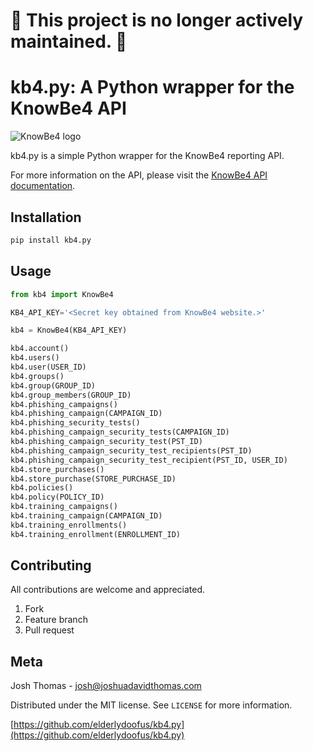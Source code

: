 # 🚨 This project is no longer actively maintained. 🚨

# kb4.py: A Python wrapper for the KnowBe4 API

![KnowBe4 logo](knowbe4.jpg)

kb4.py is a simple Python wrapper for the KnowBe4 reporting API.

For more information on the API, please visit the [KnowBe4 API documentation](https://developer.knowbe4.com/).

## Installation

```bash
pip install kb4.py
```

## Usage

```python
from kb4 import KnowBe4

KB4_API_KEY='<Secret key obtained from KnowBe4 website.>'

kb4 = KnowBe4(KB4_API_KEY)

kb4.account()
kb4.users()
kb4.user(USER_ID)
kb4.groups()
kb4.group(GROUP_ID)
kb4.group_members(GROUP_ID)
kb4.phishing_campaigns()
kb4.phishing_campaign(CAMPAIGN_ID)
kb4.phishing_security_tests()
kb4.phishing_campaign_security_tests(CAMPAIGN_ID)
kb4.phishing_campaign_security_test(PST_ID)
kb4.phishing_campaign_security_test_recipients(PST_ID)
kb4.phishing_campaign_security_test_recipient(PST_ID, USER_ID)
kb4.store_purchases()
kb4.store_purchase(STORE_PURCHASE_ID)
kb4.policies()
kb4.policy(POLICY_ID)
kb4.training_campaigns()
kb4.training_campaign(CAMPAIGN_ID)
kb4.training_enrollments()
kb4.training_enrollment(ENROLLMENT_ID)
```

## Contributing

All contributions are welcome and appreciated.

1. Fork
2. Feature branch
3. Pull request

## Meta

Josh Thomas - josh@joshuadavidthomas.com

Distributed under the MIT license. See `LICENSE` for more information.

[https://github.com/elderlydoofus/kb4.py](https://github.com/elderlydoofus/kb4.py)
